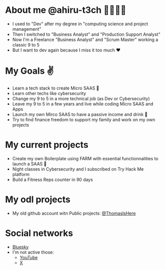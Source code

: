 # About me @ahiru-t3ch :wave::fr::duck:
- I used to "Dev" after my degree in "computing science and project management"
- Then I switched to "Business Analyst" and "Production Support Analyst"
- Now I'm a Freelance "Business Analyst" and "Scrum Master" working a classic 9 to 5
- But I want to dev again because I miss it too much :heart:

# My Goals :v:
- Learn a tech stack to create Micro SAAS :seedling:
- Learn other techs like cybersecurity
- Change my 9 to 5 in a more technical job (as Dev or Cybersecurity)
- Leave my 9 to 5 in a few years and live while coding Micro SAAS and Apps
- Launch my own Mirco SAAS to have a passive income and drink :beer:
- Try to find finance freedom to support my family and work on my own projects

# My current projects
- Create my own Boilerplate using FARM with essential functionnalities to launch a SAAS :bug:
- Night classes in Cybersecurity and I subscribed on Try Hack Me platform
- Build a Fitness Reps counter in 90 days
 
# My odl projects
- My old github account witn Public projects: [@ThomasIsHere](https://github.com/ThomasIsHere)

# Social networks
- [Bluesky](https://bsky.app/profile/ahiru-t3ch.bsky.social)
- I'm not active those:
  - [YouTube](https://www.youtube.com/@Ahiru-T3ch)
  - [X](https://x.com/AhiruT3ch)
